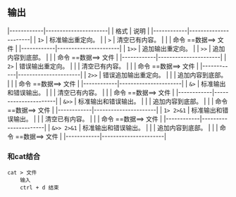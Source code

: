 ##  输出
|------------|----------------------|
| 格式       | 说明                 |
|------------|----------------------|
| `1>`       | 标准输出重定向。     |
| `>`        | 清空已有内容。       |
|            | 命令 ==数据==> 文件  |
|------------|----------------------|
| `1>>`      | 追加输出重定向。     |
| `>>`       | 追加内容到底部。     |
|            | 命令 ==数据==> 文件  |
|------------|----------------------|
| `2>`       | 错误输出重定向。     |
|            | 清空已有内容。       |
|            | 命令 ==数据==> 文件  |
|------------|----------------------|
| `2>>`      | 错误追加输出重定向。 |
|            | 追加内容到底部。     |
|            | 命令 ==数据==> 文件  |
|------------|----------------------|
| `&>`       | 标准输出和错误输出。 |
|            | 清空已有内容。       |
|            | 命令 ==数据==> 文件  |
|------------|----------------------|
| `&>>`      | 标准输出和错误输出。 |
|            | 追加内容到底部。     |
|            | 命令 ==数据==> 文件  |
|------------|----------------------|
| `1> 2>&1`  | 标准输出和错误输出。 |
|            | 清空已有内容。       |
|            | 命令 ==数据==> 文件  |
|------------|----------------------|
| `&>> 2>&1` | 标准输出和错误输出。 |
|            | 追加内容到底部。     |
|            | 命令 ==数据==> 文件  |
|------------|----------------------|


###   和cat结合
```shell
cat > 文件
	输入
	ctrl + d 结束
```

